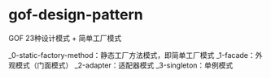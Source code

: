 # gof-design-pattern
GOF 23种设计模式 + 简单工厂模式


_0-static-factory-method：静态工厂方法模式，即简单工厂模式
_1-facade：外观模式（门面模式）
_2-adapter：适配器模式
_3-singleton：单例模式


